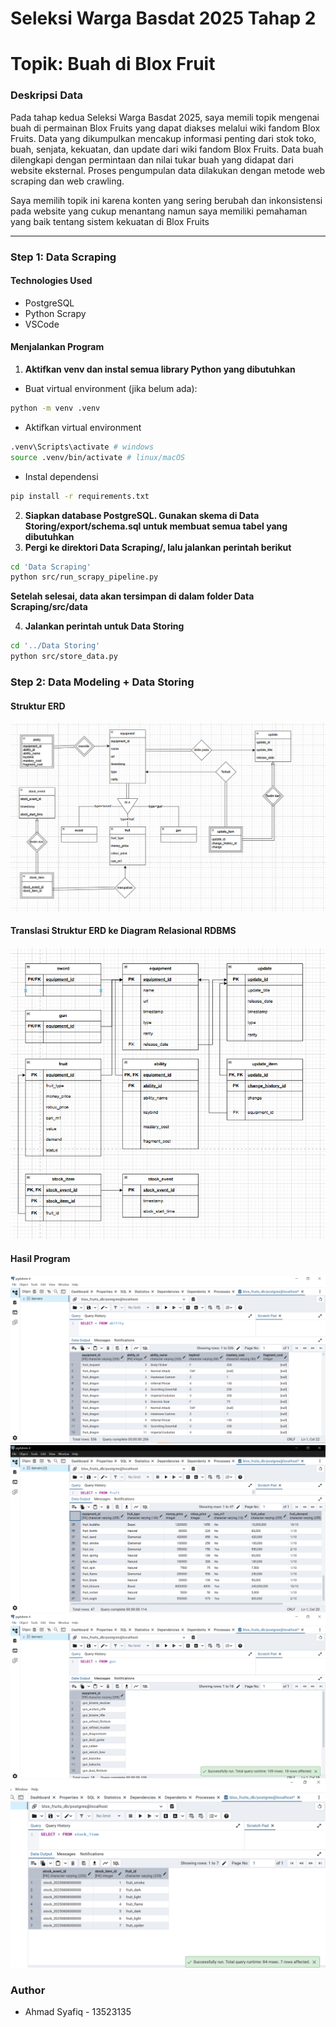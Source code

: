 # Seleksi Warga Basdat 2025 Tahap 2
# Topik: Buah di Blox Fruit

### Deskripsi Data

Pada tahap kedua Seleksi Warga Basdat 2025, saya memili topik mengenai buah di permainan Blox Fruits yang dapat diakses melalui wiki fandom Blox Fruits. Data yang dikumpulkan mencakup informasi penting dari stok toko, buah, senjata, kekuatan, dan update dari wiki fandom Blox Fruits. Data buah dilengkapi dengan permintaan dan nilai tukar buah yang didapat dari website eksternal. Proses pengumpulan data dilakukan dengan metode web scraping dan web crawling. 

Saya memilih topik ini karena konten yang sering berubah dan inkonsistensi pada website yang cukup menantang namun saya memiliki pemahaman yang baik tentang sistem kekuatan di Blox Fruits

---
### Step 1: Data Scraping

#### Technologies Used
- PostgreSQL
- Python Scrapy
- VSCode

#### Menjalankan Program
1. **Aktifkan venv dan instal semua library Python yang dibutuhkan**
- Buat virtual environment (jika belum ada):
```bash
python -m venv .venv
```
- Aktifkan virtual environment
```bash
.venv\Scripts\activate # windows
source .venv/bin/activate # linux/macOS
```
- Instal dependensi
```bash
pip install -r requirements.txt
```
2. **Siapkan database PostgreSQL. Gunakan skema di Data Storing/export/schema.sql untuk membuat semua tabel yang dibutuhkan**
3. **Pergi ke direktori Data Scraping/, lalu jalankan perintah berikut**
```bash
cd 'Data Scraping'
python src/run_scrapy_pipeline.py
```
**Setelah selesai, data akan tersimpan di dalam folder Data Scraping/src/data**


4. **Jalankan perintah untuk Data Storing**
```bash
cd '../Data Storing'
python src/store_data.py
```


### Step 2: Data Modeling + Data Storing
#### Struktur ERD
![ERD Database](Data%20Storing/design/ER_Diagram.png)

#### Translasi Struktur ERD ke Diagram Relasional RDBMS
![Relational Diagram Database](Data%20Storing/design/Relational_Diagram.png)

#### Hasil Program
![ability](Data%20Storing/screenshot/ability.png)
![ability](Data%20Storing/screenshot/fruit.png)
![ability](Data%20Storing/screenshot/gun.png)
![ability](Data%20Storing/screenshot/stock_item.png)

### Author
- Ahmad Syafiq - 13523135
